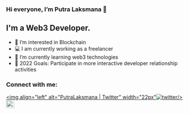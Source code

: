 ### Hi everyone, I’m Putra Laksmana 👋

## I'm a Web3 Developer.

- 👀 I’m interested in Blockchain
- 💻 I am currently working as a freelancer
- 🌱 I’m currently learning  web3 technologies
- 🥅 2022 Goals: Participate in more interactive developer relationship activities

### Connect with me:
[<img align="left" alt="PutraLaksmana | Twitter" width="22px"![twitter](https://user-images.githubusercontent.com/92698143/187578903-a2d5417b-af05-4329-8fb9-92b86aadeee5.png)/>](https://twitter.com/putralaksmana_)
[<img align="left" alt="PutraLaksmana | LinkedIn" width="22px" src="https://cdn.jsdelivr.net/npm/simple-icons@v3/icons/linkedin.svg" />](https://www.linkedin.com/in/putra-laksmana-8b6079190/)

<br />

<!---
PutraLaksmana/PutraLaksmana is a ✨ special ✨ repository because its `README.md` (this file) appears on your GitHub profile.
You can click the Preview link to take a look at your changes.
--->
